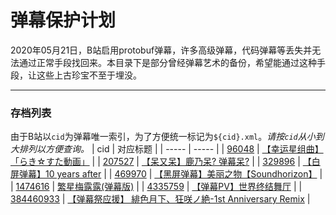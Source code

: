 # 弹幕保护计划

2020年05月21日，B站启用protobuf弹幕，许多高级弹幕，代码弹幕等丢失并无法通过正常手段找回来。本目录下是部分曾经弹幕艺术的备份，希望能通过这种手段，让这些上古珍宝不至于埋没。

---
### 存档列表
由于B站以`cid`为弹幕唯一索引，为了方便统一标记为`${cid}.xml`。*请按`cid`从小到大排列以方便查询。*
| cid | 对应标题 | 
| ----- | ----- |
| [96048](./96048.xml) | [【幸运星组曲】「らき☆すた動画」](https://www.bilibili.com/video/av2810) |
| [207527](./207527.xml) | [【呆又呆】鹿乃呆? 弹幕呆?](https://www.bilibili.com/video/av124748) |
| [329896](./329896.xml) | [【白屏弹幕】10 years after](https://www.bilibili.com/video/av202813) |
| [469970](./469970.xml) | [【黑屏弹幕】美丽之物【Soundhorizon】](https://www.bilibili.com/video/av297197) |
| [1474616](./1474616.xml) | [繁星梅露露(弹幕版)](https://www.bilibili.com/video/av63814) |
| [4335759](./4335759.xml) | [【弹幕PV】世界终结舞厅](https://www.bilibili.com/video/av2775802) |
| [384460933](./384460933.xml) | [【弹幕祭应援】 緋色月下、狂咲ノ絶-1st Anniversary Remix](https://www.bilibili.com/video/av39444?p=3) |